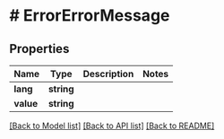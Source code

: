 # # ErrorErrorMessage

## Properties

Name | Type | Description | Notes
------------ | ------------- | ------------- | -------------
**lang** | **string** |  |
**value** | **string** |  |

[[Back to Model list]](../../README.md#models) [[Back to API list]](../../README.md#endpoints) [[Back to README]](../../README.md)
